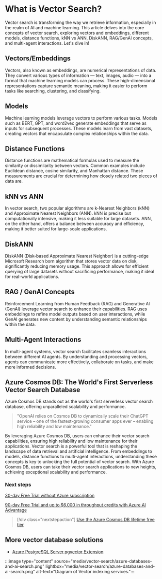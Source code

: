 # What is Vector Search?

Vector search is transforming the way we retrieve information, especially in the realm of AI and machine learning. This article delves into the core concepts of vector search, exploring vectors and embeddings, different models, distance functions, kNN vs ANN, DiskANN, RAG/GenAI concepts, and multi-agent interactions. Let's dive in!

## Vectors/Embeddings

Vectors, also known as embeddings, are numerical representations of data. They convert various types of information — text, images, audio — into a format that machine learning models can process. These high-dimensional representations capture semantic meaning, making it easier to perform tasks like searching, clustering, and classifying.

## Models

Machine learning models leverage vectors to perform various tasks. Models such as BERT, GPT, and word2vec generate embeddings that serve as inputs for subsequent processes. These models learn from vast datasets, creating vectors that encapsulate complex relationships within the data.

## Distance Functions

Distance functions are mathematical formulas used to measure the similarity or dissimilarity between vectors. Common examples include Euclidean distance, cosine similarity, and Manhattan distance. These measurements are crucial for determining how closely related two pieces of data are.

## kNN vs ANN

In vector search, two popular algorithms are k-Nearest Neighbors (kNN) and Approximate Nearest Neighbors (ANN). kNN is precise but computationally intensive, making it less suitable for large datasets. ANN, on the other hand, offers a balance between accuracy and efficiency, making it better suited for large-scale applications.

## DiskANN

DiskANN (Disk-based Approximate Nearest Neighbor) is a cutting-edge Microsoft Research born algorithm that stores vector data on disk, significantly reducing memory usage. This approach allows for efficient querying of large datasets without sacrificing performance, making it ideal for real-world applications.

## RAG / GenAI Concepts

Reinforcement Learning from Human Feedback (RAG) and Generative AI (GenAI) leverage vector search to enhance their capabilities. RAG uses embeddings to refine model outputs based on user interactions, while GenAI generates new content by understanding semantic relationships within the data.

## Multi-Agent Interactions

In multi-agent systems, vector search facilitates seamless interactions between different AI agents. By understanding and processing vectors, agents can communicate more effectively, collaborate on tasks, and make more informed decisions.

## Azure Cosmos DB: The World's First Serverless Vector Search Database

Azure Cosmos DB stands out as the world's first serverless vector search database, offering unparalleled scalability and performance.

> "OpenAI relies on Cosmos DB to dynamically scale their ChatGPT service – one of the fastest-growing consumer apps ever – enabling high reliability and low maintenance."

By leveraging Azure Cosmos DB, users can enhance their vector search capabilities, ensuring high reliability and low maintenance for their applications. Vector search is a powerful tool that is reshaping the landscape of data retrieval and artificial intelligence. From embeddings to models, distance functions to multi-agent interactions, understanding these concepts is key to unlocking the full potential of vector search. With Azure Cosmos DB, users can take their vector search applications to new heights, achieving exceptional scalability and performance.

### Next steps

[30-day Free Trial without Azure subscription](https://azure.microsoft.com/try/cosmosdb/)

[90-day Free Trial and up to $6,000 in throughput credits with Azure AI Advantage](ai-advantage.md)

> [!div class="nextstepaction"]
> [Use the Azure Cosmos DB lifetime free tier](free-tier.md)

## More vector database solutions
- [Azure PostgreSQL Server pgvector Extension](../postgresql/flexible-server/how-to-use-pgvector.md)

:::image type="content" source="media/vector-search/azure-databases-and-ai-search.png" lightbox="media/vector-search/azure-databases-and-ai-search.png" alt-text="Diagram of Vector indexing services.":::